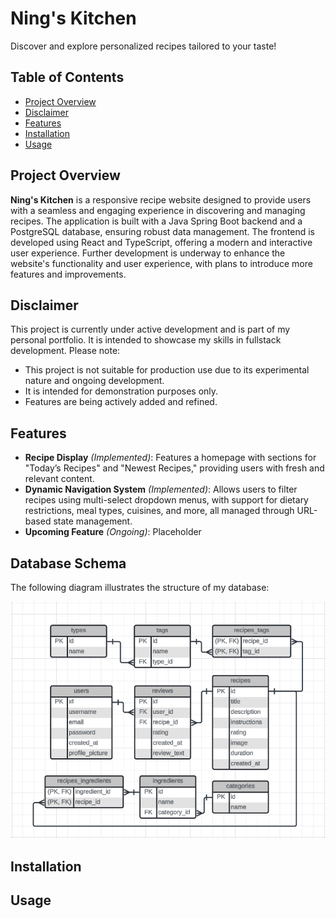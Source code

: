 # Ning's Kitchen
Discover and explore personalized recipes tailored to your taste!

## Table of Contents

- [Project Overview](#project-overview)
- [Disclaimer](#disclaimer)
- [Features](#features)
- [Installation](#installation)
- [Usage](#usage)

## Project Overview

**Ning's Kitchen** is a responsive recipe website designed to provide users with a seamless and engaging experience in discovering and managing recipes. The application is built with a Java Spring Boot backend and a PostgreSQL database, ensuring robust data management. The frontend is developed using React and TypeScript, offering a modern and interactive user experience.
Further development is underway to enhance the website's functionality and user experience, with plans to introduce more features and improvements.

## Disclaimer

This project is currently under active development and is part of my personal portfolio. It is intended to showcase my skills in fullstack development. Please note:
- This project is not suitable for production use due to its experimental nature and ongoing development. 
- It is intended for demonstration purposes only.
- Features are being actively added and refined.

## Features

- **Recipe Display** _(Implemented)_: Features a homepage with sections for "Today’s Recipes" and "Newest Recipes," providing users with fresh and relevant content.
- **Dynamic Navigation System** _(Implemented)_: Allows users to filter recipes using multi-select dropdown menus, with support for dietary restrictions, meal types, cuisines, and more, all managed through URL-based state management.
- **Upcoming Feature** _(Ongoing)_: Placeholder

## Database Schema
The following diagram illustrates the structure of my database:

![SQL Schema](./src/main/resources/image/schema.png)


## Installation

## Usage
